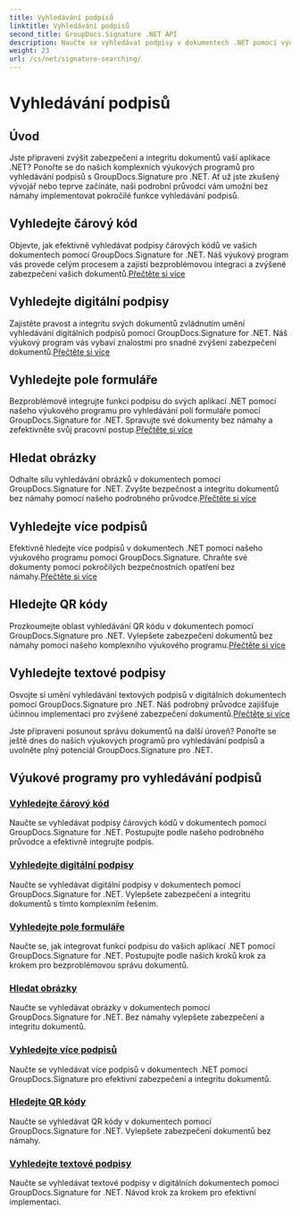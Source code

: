 ```yaml
---
title: Vyhledávání podpisů
linktitle: Vyhledávání podpisů
second_title: GroupDocs.Signature .NET API
description: Naučte se vyhledávat podpisy v dokumentech .NET pomocí výukových programů GroupDocs.Signature for .NET. Vylepšete zabezpečení pomocí vyhledávání čárových kódů, digitálních kódů, obrázků, textů a QR kódů.
weight: 23
url: /cs/net/signature-searching/
---
```


# Vyhledávání podpisů

## Úvod

Jste připraveni zvýšit zabezpečení a integritu dokumentů vaší aplikace .NET? Ponořte se do našich komplexních výukových programů pro vyhledávání podpisů s GroupDocs.Signature pro .NET. Ať už jste zkušený vývojář nebo teprve začínáte, naši podrobní průvodci vám umožní bez námahy implementovat pokročilé funkce vyhledávání podpisů.

## Vyhledejte čárový kód
 Objevte, jak efektivně vyhledávat podpisy čárových kódů ve vašich dokumentech pomocí GroupDocs.Signature for .NET. Náš výukový program vás provede celým procesem a zajistí bezproblémovou integraci a zvýšené zabezpečení vašich dokumentů.[Přečtěte si více](./search-for-barcode/)

## Vyhledejte digitální podpisy
 Zajistěte pravost a integritu svých dokumentů zvládnutím umění vyhledávání digitálních podpisů pomocí GroupDocs.Signature for .NET. Náš výukový program vás vybaví znalostmi pro snadné zvýšení zabezpečení dokumentů.[Přečtěte si více](./search-for-digital-signatures/)

## Vyhledejte pole formuláře
Bezproblémově integrujte funkci podpisu do svých aplikací .NET pomocí našeho výukového programu pro vyhledávání polí formuláře pomocí GroupDocs.Signature for .NET. Spravujte své dokumenty bez námahy a zefektivněte svůj pracovní postup.[Přečtěte si více](./search-for-form-fields/)

## Hledat obrázky
 Odhalte sílu vyhledávání obrázků v dokumentech pomocí GroupDocs.Signature for .NET. Zvyšte bezpečnost a integritu dokumentů bez námahy pomocí našeho podrobného průvodce.[Přečtěte si více](./search-for-images/)

## Vyhledejte více podpisů
 Efektivně hledejte více podpisů v dokumentech .NET pomocí našeho výukového programu pomocí GroupDocs.Signature. Chraňte své dokumenty pomocí pokročilých bezpečnostních opatření bez námahy.[Přečtěte si více](./search-for-multiple-signatures/)

## Hledejte QR kódy
 Prozkoumejte oblast vyhledávání QR kódu v dokumentech pomocí GroupDocs.Signature pro .NET. Vylepšete zabezpečení dokumentů bez námahy pomocí našeho komplexního výukového programu.[Přečtěte si více](./search-for-qr-codes/)

## Vyhledejte textové podpisy
Osvojte si umění vyhledávání textových podpisů v digitálních dokumentech pomocí GroupDocs.Signature pro .NET. Náš podrobný průvodce zajišťuje účinnou implementaci pro zvýšené zabezpečení dokumentů.[Přečtěte si více](./search-for-text-signatures/)

Jste připraveni posunout správu dokumentů na další úroveň? Ponořte se ještě dnes do našich výukových programů pro vyhledávání podpisů a uvolněte plný potenciál GroupDocs.Signature pro .NET.

## Výukové programy pro vyhledávání podpisů
### [Vyhledejte čárový kód](./search-for-barcode/)
Naučte se vyhledávat podpisy čárových kódů v dokumentech pomocí GroupDocs.Signature for .NET. Postupujte podle našeho podrobného průvodce a efektivně integrujte podpis.
### [Vyhledejte digitální podpisy](./search-for-digital-signatures/)
Naučte se vyhledávat digitální podpisy v dokumentech pomocí GroupDocs.Signature for .NET. Vylepšete zabezpečení a integritu dokumentů s tímto komplexním řešením.
### [Vyhledejte pole formuláře](./search-for-form-fields/)
Naučte se, jak integrovat funkci podpisu do vašich aplikací .NET pomocí GroupDocs.Signature for .NET. Postupujte podle našich kroků krok za krokem pro bezproblémovou správu dokumentů.
### [Hledat obrázky](./search-for-images/)
Naučte se vyhledávat obrázky v dokumentech pomocí GroupDocs.Signature for .NET. Bez námahy vylepšete zabezpečení a integritu dokumentů.
### [Vyhledejte více podpisů](./search-for-multiple-signatures/)
Naučte se vyhledávat více podpisů v dokumentech .NET pomocí GroupDocs.Signature pro efektivní zabezpečení a integritu dokumentů.
### [Hledejte QR kódy](./search-for-qr-codes/)
Naučte se vyhledávat QR kódy v dokumentech pomocí GroupDocs.Signature for .NET. Vylepšete zabezpečení dokumentů bez námahy.
### [Vyhledejte textové podpisy](./search-for-text-signatures/)
Naučte se vyhledávat textové podpisy v digitálních dokumentech pomocí GroupDocs.Signature for .NET. Návod krok za krokem pro efektivní implementaci.